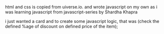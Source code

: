 html and css is copied from uiverse.io. and wrote javascript on my own as i was learning javascript from javascript-series by Shardha Khapra

i just wanted a card and to create some javascript logic, that was (check the defined %age of discount on defined price of the item);
